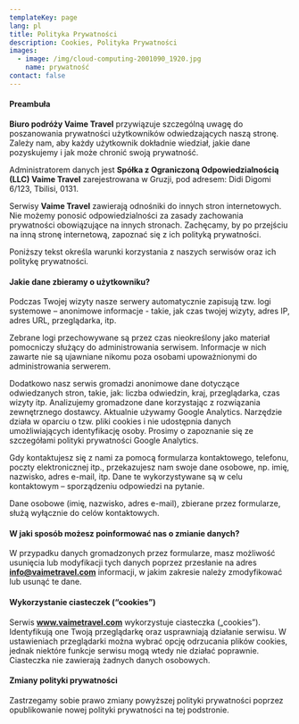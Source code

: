 ```yaml
---
templateKey: page
lang: pl
title: Polityka Prywatności
description: Cookies, Polityka Prywatności
images:
  - image: /img/cloud-computing-2001090_1920.jpg
    name: prywatność
contact: false
---
```

#### Preambuła

**Biuro podróży Vaime Travel** przywiązuje szczególną uwagę do poszanowania prywatności użytkowników odwiedzających naszą stronę. Zależy nam, aby każdy użytkownik dokładnie wiedział, jakie dane pozyskujemy i jak może chronić swoją prywatność.

Administratorem danych jest **Spółka z Ograniczoną Odpowiedzialnością (LLC) Vaime Travel** zarejestrowana w Gruzji, pod adresem: Didi Digomi 6/123, Tbilisi, 0131.

Serwisy **Vaime Travel** zawierają odnośniki do innych stron internetowych. Nie możemy ponosić odpowiedzialności za zasady zachowania prywatności obowiązujące na innych stronach. Zachęcamy, by po przejściu na inną stronę internetową, zapoznać się z ich polityką prywatności.

Poniższy tekst określa warunki korzystania z naszych serwisów oraz ich politykę prywatności.

#### Jakie dane zbieramy o użytkowniku?

Podczas Twojej wizyty nasze serwery automatycznie zapisują tzw. logi systemowe – anonimowe informacje - takie, jak czas twojej wizyty, adres IP, adres URL, przeglądarka, itp.

Zebrane logi przechowywane są przez czas nieokreślony jako materiał pomocniczy służący do administrowania serwisem. Informacje w nich zawarte nie są ujawniane nikomu poza osobami upoważnionymi do administrowania serwerem.

Dodatkowo nasz serwis gromadzi anonimowe dane dotyczące odwiedzanych stron, takie, jak: liczba odwiedzin, kraj, przeglądarka, czas wizyty itp. Analizujemy gromadzone dane korzystając z rozwiązania zewnętrznego dostawcy. Aktualnie używamy Google Analytics. Narzędzie działa w oparciu o tzw. pliki cookies i nie udostępnia danych umożliwiających identyfikację osoby. Prosimy o zapoznanie się ze szczegółami polityki prywatności Google Analytics. 

Gdy kontaktujesz się z nami za pomocą formularza kontaktowego, telefonu, poczty elektronicznej itp., przekazujesz nam swoje dane osobowe, np. imię, nazwisko, adres e-mail, itp. Dane te wykorzystywane są w celu kontaktowym – sporządzeniu odpowiedzi na pytanie.

Dane osobowe (imię, nazwisko, adres e-mail), zbierane przez formularze, służą wyłącznie do celów kontaktowych.

#### W jaki sposób możesz poinformować nas o zmianie danych?

W przypadku danych gromadzonych przez formularze, masz możliwość usunięcia lub modyfikacji tych danych poprzez przesłanie na adres **info@vaimetravel.com** informacji, w jakim zakresie należy zmodyfikować lub usunąć te dane.

#### Wykorzystanie ciasteczek (“cookies”)

Serwis **www.vaimetravel.com** wykorzystuje ciasteczka („cookies”). Identyfikują one Twoją przeglądarkę oraz usprawniają działanie serwisu. W ustawieniach przeglądarki można wybrać opcję odrzucania plików cookies, jednak niektóre funkcje serwisu mogą wtedy nie działać poprawnie. Ciasteczka nie zawierają żadnych danych osobowych.

#### Zmiany polityki prywatności

Zastrzegamy sobie prawo zmiany powyższej polityki prywatności poprzez opublikowanie nowej polityki prywatności na tej podstronie.